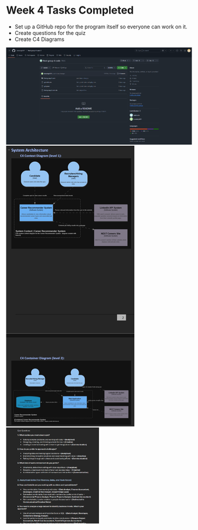 # Week 4 Tasks Completed
- Set up a GitHub repo for the program itself so everyone can work on it.
- Create questions for the quiz 
- Create C4 Diagrams
<img src="Evidence/Github for code.png" alt="evidence images" style="width: 700px">
<img src="Evidence/C4 Diagrams.png" alt="evidence images">
<img src="Evidence/Questions.png" alt="evidence images" style="height: 50%; width: 50%">
